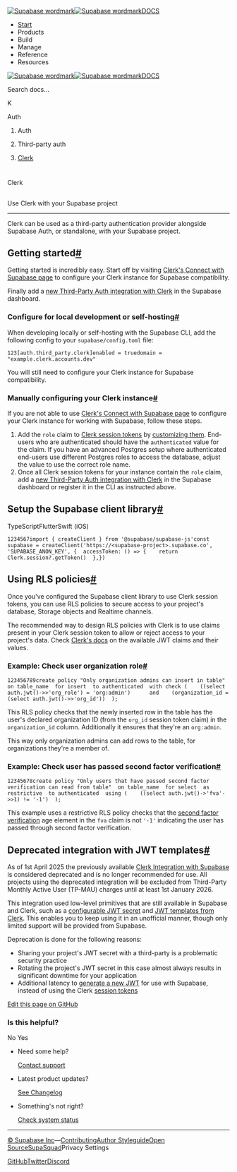 [![Supabase wordmark](https://supabase.com/docs/_next/image?url=%2Fdocs%2Fsupabase-dark.svg&w=256&q=75&dpl=dpl_5BYG5BkQhU19GEfZfhcgAbeGcRQo)![Supabase wordmark](https://supabase.com/docs/_next/image?url=%2Fdocs%2Fsupabase-light.svg&w=256&q=75&dpl=dpl_5BYG5BkQhU19GEfZfhcgAbeGcRQo)DOCS](https://supabase.com/docs)

-   [Start](https://supabase.com/docs/guides/getting-started)
-   Products
-   Build
-   Manage
-   Reference
-   Resources

[![Supabase wordmark](https://supabase.com/docs/_next/image?url=%2Fdocs%2Fsupabase-dark.svg&w=256&q=75&dpl=dpl_5BYG5BkQhU19GEfZfhcgAbeGcRQo)![Supabase wordmark](https://supabase.com/docs/_next/image?url=%2Fdocs%2Fsupabase-light.svg&w=256&q=75&dpl=dpl_5BYG5BkQhU19GEfZfhcgAbeGcRQo)DOCS](https://supabase.com/docs)

Search docs...

K

Auth

1.  Auth

3.  Third-party auth

5.  [Clerk](https://supabase.com/docs/guides/auth/third-party/clerk)

# 

Clerk

## 

Use Clerk with your Supabase project

* * *

Clerk can be used as a third-party authentication provider alongside Supabase Auth, or standalone, with your Supabase project.

## Getting started[#](#getting-started)

Getting started is incredibly easy. Start off by visiting [Clerk's Connect with Supabase page](https://dashboard.clerk.com/setup/supabase) to configure your Clerk instance for Supabase compatibility.

Finally add a [new Third-Party Auth integration with Clerk](https://supabase.com/dashboard/project/_/auth/third-party) in the Supabase dashboard.

### Configure for local development or self-hosting[#](#configure-for-local-development-or-self-hosting)

When developing locally or self-hosting with the Supabase CLI, add the following config to your `supabase/config.toml` file:

```
123[auth.third_party.clerk]enabled = truedomain = "example.clerk.accounts.dev"
```

You will still need to configure your Clerk instance for Supabase compatibility.

### Manually configuring your Clerk instance[#](#manually-configuring-your-clerk-instance)

If you are not able to use [Clerk's Connect with Supabase page](https://dashboard.clerk.com/setup/supabase) to configure your Clerk instance for working with Supabase, follow these steps.

1.  Add the `role` claim to [Clerk session tokens](https://clerk.com/docs/backend-requests/resources/session-tokens) by [customizing them](https://clerk.com/docs/backend-requests/custom-session-token). End-users who are authenticated should have the `authenticated` value for the claim. If you have an advanced Postgres setup where authenticated end-users use different Postgres roles to access the database, adjust the value to use the correct role name.
2.  Once all Clerk session tokens for your instance contain the `role` claim, add a [new Third-Party Auth integration with Clerk](https://supabase.com/dashboard/project/_/auth/third-party) in the Supabase dashboard or register it in the CLI as instructed above.

## Setup the Supabase client library[#](#setup-the-supabase-client-library)

TypeScriptFlutterSwift (iOS)

```
1234567import { createClient } from '@supabase/supabase-js'const supabase = createClient('https://<supabase-project>.supabase.co', 'SUPABASE_ANON_KEY', {  accessToken: () => {    return Clerk.session?.getToken()  },})
```

## Using RLS policies[#](#using-rls-policies)

Once you've configured the Supabase client library to use Clerk session tokens, you can use RLS policies to secure access to your project's database, Storage objects and Realtime channels.

The recommended way to design RLS policies with Clerk is to use claims present in your Clerk session token to allow or reject access to your project's data. Check [Clerk's docs](https://clerk.com/docs/backend-requests/resources/session-tokens) on the available JWT claims and their values.

### Example: Check user organization role[#](#example-check-user-organization-role)

```
123456789create policy "Only organization admins can insert in table"  on table_name  for insert  to authenticated  with check (    ((select auth.jwt()->>'org_role') = 'org:admin')      and    (organization_id = (select auth.jwt()->>'org_id'))  );
```

This RLS policy checks that the newly inserted row in the table has the user's declared organization ID (from the `org_id` session token claim) in the `organization_id` column. Additionally it ensures that they're an `org:admin`.

This way only organization admins can add rows to the table, for organizations they're a member of.

### Example: Check user has passed second factor verification[#](#example-check-user-has-passed-second-factor-verification)

```
12345678create policy "Only users that have passed second factor verification can read from table"  on table_name  for select  as restrictive  to authenticated  using (    ((select auth.jwt()->'fva'->>1) != '-1')  );
```

This example uses a restrictive RLS policy checks that the [second factor verification](https://clerk.com/docs/guides/reverification) age element in the `fva` claim is not `'-1'` indicating the user has passed through second factor verification.

## Deprecated integration with JWT templates[#](#deprecated-integration-with-jwt-templates)

As of 1st April 2025 the previously available [Clerk Integration with Supabase](https://supabase.com/partners/integrations/clerk) is considered deprecated and is no longer recommended for use. All projects using the deprecated integration will be excluded from Third-Party Monthly Active User (TP-MAU) charges until at least 1st January 2026.

This integration used low-level primitives that are still available in Supabase and Clerk, such as a [configurable JWT secret](https://supabase.com/dashboard/project/_/settings/api) and [JWT templates from Clerk](https://clerk.com/docs/backend-requests/jwt-templates). This enables you to keep using it in an unofficial manner, though only limited support will be provided from Supabase.

Deprecation is done for the following reasons:

-   Sharing your project's JWT secret with a third-party is a problematic security practice
-   Rotating the project's JWT secret in this case almost always results in significant downtime for your application
-   Additional latency to [generate a new JWT](https://clerk.com/docs/backend-requests/jwt-templates#generate-a-jwt) for use with Supabase, instead of using the Clerk [session tokens](https://clerk.com/docs/backend-requests/resources/session-tokens)

[Edit this page on GitHub](https://github.com/supabase/supabase/blob/master/apps/docs/content/guides/auth/third-party/clerk.mdx)

### Is this helpful?

No Yes

-   Need some help?
    
    [Contact support](https://supabase.com/support)
-   Latest product updates?
    
    [See Changelog](https://supabase.com/changelog)
-   Something's not right?
    
    [Check system status](https://status.supabase.com/)

* * *

[© Supabase Inc](https://supabase.com/)—[Contributing](https://github.com/supabase/supabase/blob/master/apps/docs/DEVELOPERS.md)[Author Styleguide](https://github.com/supabase/supabase/blob/master/apps/docs/CONTRIBUTING.md)[Open Source](https://supabase.com/open-source)[SupaSquad](https://supabase.com/supasquad)Privacy Settings

[GitHub](https://github.com/supabase/supabase)[Twitter](https://twitter.com/supabase)[Discord](https://discord.supabase.com/)